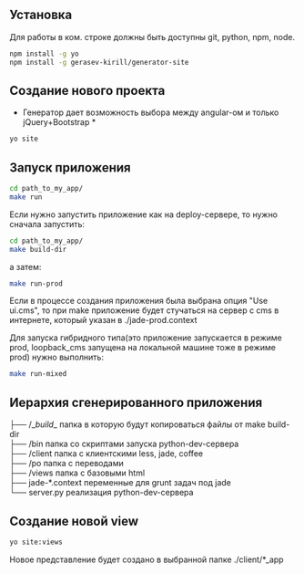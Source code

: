 
## Установка
Для работы в ком. строке должны быть доступны git, python, npm, node.

```bash
npm install -g yo
npm install -g gerasev-kirill/generator-site
```

## Создание нового проекта
* Генератор дает возможность выбора между angular-ом и только jQuery+Bootstrap *

```bash
yo site
```

## Запуск приложения

```bash
cd path_to_my_app/
make run
```

Если нужно запустить приложение как на deploy-сервере, то нужно сначала запустить:

```bash
cd path_to_my_app/
make build-dir
```
а затем:

```bash
make run-prod
```

Если в процессе создания приложения была выбрана опция "Use ui.cms", то при make приложение
будет стучаться на сервер с cms в интернете, который указан в ./jade-prod.context


Для запуска гибридного типа(это приложение запускается в режиме prod, loopback_cms запущена на
локальной машине тоже в режиме prod) нужно выполнить:

```bash
make run-mixed
```


## Иерархия сгенерированного приложения


├── /\__build__         папка в которую будут копироваться файлы от make build-dir <br />
├── /bin                папка со скриптами запуска python-dev-сервера <br />
├── /client             папка с клиентскими less, jade, coffee <br />
├── /po                 папка с переводами <br />
├── /views              папка с базовыми html <br />
├── jade-*.context      переменные для grunt задач под jade <br />
└──  server.py           реализация python-dev-сервера <br />


## Cоздание новой view

```bash
yo site:views
```

Новое представление будет создано в выбранной папке ./client/*_app
